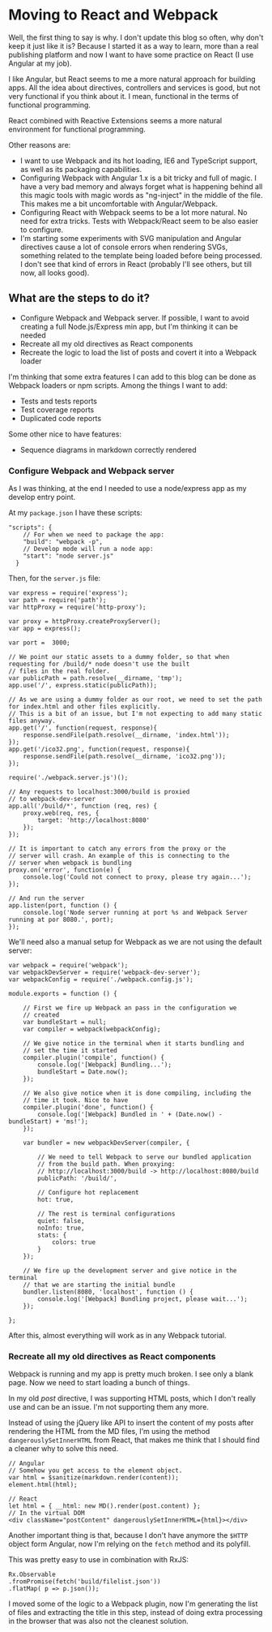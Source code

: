 Moving to React and Webpack
===========================

Well, the first thing to say is why. I don't update this blog so often, why don't keep it just like it is? Because I started it as a way to learn, more than a real publishing platform and now I want to have some practice on React (I use Angular at my job).

I like Angular, but React seems to me a more natural approach for building apps. All the idea about directives, controllers and services is good, but not very functional if you think about it. I mean, functional in the terms of functional programming.

React combined with Reactive Extensions seems a more natural environment for functional programming.

Other reasons are:

* I want to use Webpack and its hot loading, IE6 and TypeScript support, as well as its packaging capabilities.
* Configuring Webpack with Angular 1.x is a bit tricky and full of magic. I have a very bad memory and always forget what is happening behind all this magic tools with magic words as "ng-inject" in the middle of the file. This makes me a bit uncomfortable with Angular/Webpack.
* Configuring React with Webpack seems to be a lot more natural. No need for extra tricks. Tests  with Webpack/React seem to be also easier to configure.
* I'm starting some experiments with SVG manipulation and Angular directives cause a lot of console errors when rendering SVGs, something related to the template being loaded before being processed. I don't see that kind of errors in React (probably I'll see others, but till now, all looks good).

## What are the steps to do it?

* Configure Webpack and Webpack server. If possible, I want to avoid creating a full Node.js/Express min app, but I'm thinking it can be needed
* Recreate all my old directives as React components
* Recreate the logic to load the list of posts and covert it into a Webpack loader

I'm thinking that some extra features I can add to this blog can be done as Webpack loaders or npm scripts. Among the things I want to add:

* Tests and tests reports
* Test coverage reports
* Duplicated code reports

Some other nice to have features:

* Sequence diagrams in markdown correctly rendered

### Configure Webpack and Webpack server

As I was thinking, at the end I needed to use a node/express app as my develop entry point.

At my `package.json` I have these scripts:

	"scripts": {
		// For when we need to package the app:
	    "build": "webpack -p",
		// Develop mode will run a node app:
	    "start": "node server.js"
	  }

Then, for the `server.js` file:

	var express = require('express');
	var path = require('path');
	var httpProxy = require('http-proxy');

	var proxy = httpProxy.createProxyServer();
	var app = express();

	var port =  3000;

	// We point our static assets to a dummy folder, so that when requesting for /build/* node doesn't use the built
	// files in the real folder.
	var publicPath = path.resolve(__dirname, 'tmp');
	app.use('/', express.static(publicPath));

	// As we are using a dummy folder as our root, we need to set the path for index.html and other files explicitly.
	// This is a bit of an issue, but I'm not expecting to add many static files anyway.
	app.get('/', function(request, response){
	    response.sendFile(path.resolve(__dirname, 'index.html'));
	});
	app.get('/ico32.png', function(request, response){
	    response.sendFile(path.resolve(__dirname, 'ico32.png'));
	});

	require('./webpack.server.js')();

	// Any requests to localhost:3000/build is proxied
	// to webpack-dev-server
	app.all('/build/*', function (req, res) {
	    proxy.web(req, res, {
	        target: 'http://localhost:8080'
	    });
	});

	// It is important to catch any errors from the proxy or the
	// server will crash. An example of this is connecting to the
	// server when webpack is bundling
	proxy.on('error', function(e) {
	    console.log('Could not connect to proxy, please try again...');
	});

	// And run the server
	app.listen(port, function () {
	    console.log('Node server running at port %s and Webpack Server running at por 8080.', port);
	});

We'll need also a manual setup for Webpack as we are not using the default server:

	var webpack = require('webpack');
	var webpackDevServer = require('webpack-dev-server');
	var webpackConfig = require('./webpack.config.js');

	module.exports = function () {

	    // First we fire up Webpack an pass in the configuration we
	    // created
	    var bundleStart = null;
	    var compiler = webpack(webpackConfig);

	    // We give notice in the terminal when it starts bundling and
	    // set the time it started
	    compiler.plugin('compile', function() {
	        console.log('[Webpack] Bundling...');
	        bundleStart = Date.now();
	    });

	    // We also give notice when it is done compiling, including the
	    // time it took. Nice to have
	    compiler.plugin('done', function() {
	        console.log('[Webpack] Bundled in ' + (Date.now() - bundleStart) + 'ms!');
	    });

	    var bundler = new webpackDevServer(compiler, {

	        // We need to tell Webpack to serve our bundled application
	        // from the build path. When proxying:
	        // http://localhost:3000/build -> http://localhost:8080/build
	        publicPath: '/build/',

	        // Configure hot replacement
	        hot: true,

	        // The rest is terminal configurations
	        quiet: false,
	        noInfo: true,
	        stats: {
	            colors: true
	        }
	    });

	    // We fire up the development server and give notice in the terminal
	    // that we are starting the initial bundle
	    bundler.listen(8080, 'localhost', function () {
	        console.log('[Webpack] Bundling project, please wait...');
	    });

	};

After this, almost everything will work as in any Webpack tutorial.

### Recreate all my old directives as React components

Webpack is running and my app is pretty much broken. I see only a blank page. Now we need to start loading a bunch of things.

In my old *post* directive, I was supporting HTML posts, which I don't really use and can be an issue. I'm not supporting them any more.

Instead of using the jQuery like API to insert the content of my posts after rendering the HTML from the MD files, I'm using the method `dangerouslySetInnerHTML` from React, that makes me think that I should find a cleaner why to solve this need.

	// Angular
	// Somehow you get access to the element object.
	var html = $sanitize(markdown.render(content));
	element.html(html);
	
	// React
	let html = { __html: new MD().render(post.content) };
	// In the virtual DOM
	<div className="postContent" dangerouslySetInnerHTML={html}></div>

Another important thing is that, because I don't have anymore the `$HTTP` object form Angular, now I'm relying on the `fetch` method and its polyfill.

This was pretty easy to use in combination with RxJS:

	Rx.Observable
	.fromPromise(fetch('build/filelist.json'))
	.flatMap( p => p.json());

I moved some of the logic to a Webpack plugin, now I'm generating the list of files and extracting the title in this step, instead of doing extra processing in the browser that was also not the cleanest solution.
